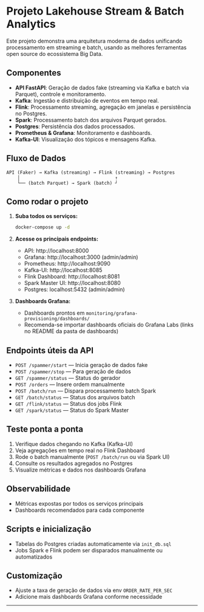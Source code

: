 # Projeto Lakehouse Stream & Batch Analytics

Este projeto demonstra uma arquitetura moderna de dados unificando processamento em streaming e batch, usando as melhores ferramentas open source do ecossistema Big Data.

## Componentes
- **API FastAPI**: Geração de dados fake (streaming via Kafka e batch via Parquet), controle e monitoramento.
- **Kafka**: Ingestão e distribuição de eventos em tempo real.
- **Flink**: Processamento streaming, agregação em janelas e persistência no Postgres.
- **Spark**: Processamento batch dos arquivos Parquet gerados.
- **Postgres**: Persistência dos dados processados.
- **Prometheus & Grafana**: Monitoramento e dashboards.
- **Kafka-UI**: Visualização dos tópicos e mensagens Kafka.

## Fluxo de Dados
```
API (Faker) → Kafka (streaming) → Flink (streaming) → Postgres
    │                                   ↑
    └── (batch Parquet) → Spark (batch) ┘
```

## Como rodar o projeto
1. **Suba todos os serviços:**
   ```sh
   docker-compose up -d
   ```
2. **Acesse os principais endpoints:**
   - API: http://localhost:8000
   - Grafana: http://localhost:3000 (admin/admin)
   - Prometheus: http://localhost:9090
   - Kafka-UI: http://localhost:8085
   - Flink Dashboard: http://localhost:8081
   - Spark Master UI: http://localhost:8080
   - Postgres: localhost:5432 (admin/admin)

3. **Dashboards Grafana:**
   - Dashboards prontos em `monitoring/grafana-provisioning/dashboards/`
   - Recomenda-se importar dashboards oficiais do Grafana Labs (links no README da pasta de dashboards)

## Endpoints úteis da API
- `POST /spammer/start` — Inicia geração de dados fake
- `POST /spammer/stop` — Para geração de dados
- `GET /spammer/status` — Status do gerador
- `POST /orders` — Insere ordem manualmente
- `POST /batch/run` — Dispara processamento batch Spark
- `GET /batch/status` — Status dos arquivos batch
- `GET /flink/status` — Status dos jobs Flink
- `GET /spark/status` — Status do Spark Master

## Teste ponta a ponta
1. Verifique dados chegando no Kafka (Kafka-UI)
2. Veja agregações em tempo real no Flink Dashboard
3. Rode o batch manualmente (`POST /batch/run` ou via Spark UI)
4. Consulte os resultados agregados no Postgres
5. Visualize métricas e dados nos dashboards Grafana

## Observabilidade
- Métricas expostas por todos os serviços principais
- Dashboards recomendados para cada componente

## Scripts e inicialização
- Tabelas do Postgres criadas automaticamente via `init_db.sql`
- Jobs Spark e Flink podem ser disparados manualmente ou automatizados

## Customização
- Ajuste a taxa de geração de dados via env `ORDER_RATE_PER_SEC`
- Adicione mais dashboards Grafana conforme necessidade

---


